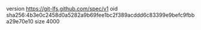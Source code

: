 version https://git-lfs.github.com/spec/v1
oid sha256:4b3e0c2458d0a5282a9b69fee1bc2f389acddd6c83399e9befc9fbba29e70e10
size 4000
